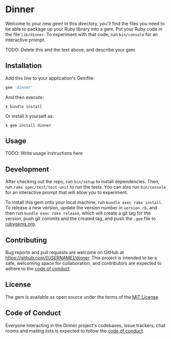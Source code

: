 # Dinner

Welcome to your new gem! In this directory, you'll find the files you need to be able to package up your Ruby library into a gem. Put your Ruby code in the file `lib/dinner`. To experiment with that code, run `bin/console` for an interactive prompt.

TODO: Delete this and the text above, and describe your gem

## Installation

Add this line to your application's Gemfile:

```ruby
gem 'dinner'
```

And then execute:

    $ bundle install

Or install it yourself as:

    $ gem install dinner

## Usage

TODO: Write usage instructions here

## Development

After checking out the repo, run `bin/setup` to install dependencies. Then, run `rake spec/test/test-unit` to run the tests. You can also run `bin/console` for an interactive prompt that will allow you to experiment.

To install this gem onto your local machine, run `bundle exec rake install`. To release a new version, update the version number in `version.rb`, and then run `bundle exec rake release`, which will create a git tag for the version, push git commits and the created tag, and push the `.gem` file to [rubygems.org](https://rubygems.org).

## Contributing

Bug reports and pull requests are welcome on GitHub at https://github.com/[USERNAME]/dinner. This project is intended to be a safe, welcoming space for collaboration, and contributors are expected to adhere to the [code of conduct](https://github.com/[USERNAME]/dinner/blob/master/CODE_OF_CONDUCT.md).

## License

The gem is available as open source under the terms of the [MIT License](https://opensource.org/licenses/MIT).

## Code of Conduct

Everyone interacting in the Dinner project's codebases, issue trackers, chat rooms and mailing lists is expected to follow the [code of conduct](https://github.com/[USERNAME]/dinner/blob/master/CODE_OF_CONDUCT.md).

